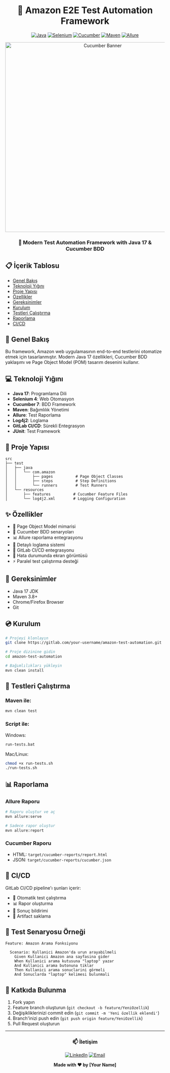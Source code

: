 <div align="center">

# 🌟 Amazon E2E Test Automation Framework
[![Java](https://img.shields.io/badge/Java-17-orange.svg)](https://www.oracle.com/java/)
[![Selenium](https://img.shields.io/badge/Selenium-4.16.1-green.svg)](https://www.selenium.dev/)
[![Cucumber](https://img.shields.io/badge/Cucumber-7.14.0-brightgreen.svg)](https://cucumber.io/)
[![Maven](https://img.shields.io/badge/Maven-3.8.1-red.svg)](https://maven.apache.org/)
[![Allure](https://img.shields.io/badge/Allure-2.24.0-yellow.svg)](http://allure.qatools.ru/)

<img src="https://raw.githubusercontent.com/cucumber/cucumber-jvm/main/cucumber-core/src/main/resources/io/cucumber/core/logging/banner.txt" alt="Cucumber Banner" width="600">

### 🚀 Modern Test Automation Framework with Java 17 & Cucumber BDD
</div>

## 📋 İçerik Tablosu
- [Genel Bakış](#-genel-bakış)
- [Teknoloji Yığını](#-teknoloji-yığını)
- [Proje Yapısı](#-proje-yapısı)
- [Özellikler](#-özellikler)
- [Gereksinimler](#-gereksinimler)
- [Kurulum](#-kurulum)
- [Testleri Çalıştırma](#-testleri-çalıştırma)
- [Raporlama](#-raporlama)
- [CI/CD](#-cicd)

## 🎯 Genel Bakış
Bu framework, Amazon web uygulamasının end-to-end testlerini otomatize etmek için tasarlanmıştır. Modern Java 17 özellikleri, Cucumber BDD yaklaşımı ve Page Object Model (POM) tasarım desenini kullanır.

## 💻 Teknoloji Yığını
- **Java 17**: Programlama Dili
- **Selenium 4**: Web Otomasyon
- **Cucumber 7**: BDD Framework
- **Maven**: Bağımlılık Yönetimi
- **Allure**: Test Raporlama
- **Log4j2**: Loglama
- **GitLab CI/CD**: Sürekli Entegrasyon
- **JUnit**: Test Framework

## 📂 Proje Yapısı
```
src
├── test
│   ├── java
│   │   └── com.amazon
│   │       ├── pages          # Page Object Classes
│   │       ├── steps          # Step Definitions
│   │       └── runners        # Test Runners
│   └── resources
│       ├── features          # Cucumber Feature Files
│       └── log4j2.xml        # Logging Configuration
```

## ✨ Özellikler
- 🎯 Page Object Model mimarisi
- 📝 Cucumber BDD senaryoları
- 📊 Allure raporlama entegrasyonu
- 📝 Detaylı loglama sistemi
- 🔄 GitLab CI/CD entegrasyonu
- 📸 Hata durumunda ekran görüntüsü
- ⚡ Paralel test çalıştırma desteği

## 🔧 Gereksinimler
- Java 17 JDK
- Maven 3.8+
- Chrome/Firefox Browser
- Git

## 💿 Kurulum
```bash
# Projeyi klonlayın
git clone https://gitlab.com/your-username/amazon-test-automation.git

# Proje dizinine gidin
cd amazon-test-automation

# Bağımlılıkları yükleyin
mvn clean install
```

## 🚀 Testleri Çalıştırma
### Maven ile:
```bash
mvn clean test
```

### Script ile:
Windows:
```bash
run-tests.bat
```

Mac/Linux:
```bash
chmod +x run-tests.sh
./run-tests.sh
```

## 📊 Raporlama
### Allure Raporu
```bash
# Raporu oluştur ve aç
mvn allure:serve

# Sadece rapor oluştur
mvn allure:report
```

### Cucumber Raporu
- HTML: `target/cucumber-reports/report.html`
- JSON: `target/cucumber-reports/cucumber.json`

## 🔄 CI/CD
GitLab CI/CD pipeline'ı şunları içerir:
- 🔄 Otomatik test çalıştırma
- 📊 Rapor oluşturma
- 📨 Sonuç bildirimi
- 📁 Artifact saklama

## 🎯 Test Senaryosu Örneği
```gherkin
Feature: Amazon Arama Fonksiyonu

  Scenario: Kullanici Amazon'da urun arayabilmeli
    Given Kullanici Amazon ana sayfasina gider
    When Kullanici arama kutusuna "laptop" yazar
    And Kullanici arama butonuna tiklar
    Then Kullanici arama sonuclarini görmeli
    And Sonuclarda "laptop" kelimesi bulunmali
```

## 🤝 Katkıda Bulunma
1. Fork yapın
2. Feature branch oluşturun (`git checkout -b feature/YeniOzellik`)
3. Değişikliklerinizi commit edin (`git commit -m 'Yeni özellik eklendi'`)
4. Branch'inizi push edin (`git push origin feature/YeniOzellik`)
5. Pull Request oluşturun

---

<div align="center">

### 📫 İletişim
[![LinkedIn](https://img.shields.io/badge/LinkedIn-Connect-blue.svg)](https://linkedin.com/in/yourusername)
[![Email](https://img.shields.io/badge/Email-Contact-red.svg)](mailto:your.email@example.com)

**Made with ❤️ by [Your Name]**

</div>
